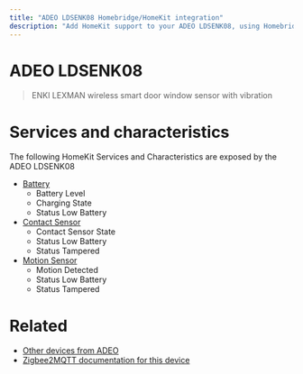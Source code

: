 ```yaml
---
title: "ADEO LDSENK08 Homebridge/HomeKit integration"
description: "Add HomeKit support to your ADEO LDSENK08, using Homebridge, Zigbee2MQTT and homebridge-z2m."
---
```

<!---
This file has been GENERATED using src/docgen/docgen.ts
DO NOT EDIT THIS FILE MANUALLY!
-->
# ADEO LDSENK08
> ENKI LEXMAN wireless smart door window sensor with vibration


# Services and characteristics
The following HomeKit Services and Characteristics are exposed by
the ADEO LDSENK08

* [Battery](../../battery.md)
  * Battery Level
  * Charging State
  * Status Low Battery
* [Contact Sensor](../../sensors.md)
  * Contact Sensor State
  * Status Low Battery
  * Status Tampered
* [Motion Sensor](../../sensors.md)
  * Motion Detected
  * Status Low Battery
  * Status Tampered


# Related
* [Other devices from ADEO](../index.md#adeo)
* [Zigbee2MQTT documentation for this device](https://www.zigbee2mqtt.io/devices/LDSENK08.html)